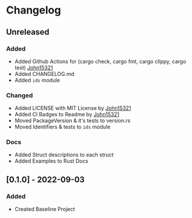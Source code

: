 <!--Markdownlint Rules-->
<!-- markdownlint-disable no-duplicate-header-->

# Changelog

<!-- All notable changes to this project will be documented in this file.
The format is based on :

* [Keep a Changelog](https://keepachangelog.com/en/1.0.0/),
and this project adheres to:
* [Semantic Versioning](https://semver.org/spec/v2.0.0.html). -->

## Unreleased

### Added

* Added Github Actions for (cargo check, cargo fmt, cargo clippy, cargo test) [John15321](https://github.com/John15321/)
* Added CHANGELOG.md
* Added `ids` module

### Changed

* Added LICENSE with MIT License by [John15321](https://github.com/John15321/)
* Added CI Badges to Readme by [John15321](https://github.com/John15321/)
* Moved PackageVersion & it's tests to version.rs
* Moved Identifiers & tests to `ids` module

### Docs

* Added Struct descriptions to each struct
* Added Examples to Rust Docs

## [0.1.0] - 2022-09-03

### Added

* Created Baseline Project
